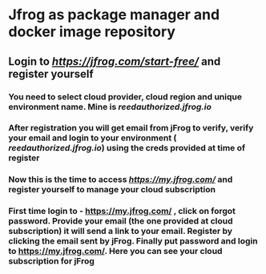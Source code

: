 # Jfrog as package manager and docker image repository


## Login to *https://jfrog.com/start-free/* and register yourself
### You need to select cloud provider, cloud region and unique environment name. Mine is *reedauthorized.jfrog.io*
### After registration you will get email from jFrog to verify, verify your email and login to your environment ( *reedauthorized.jfrog.io*) using the creds provided at time of register
### Now this is the time to access *https://my.jfrog.com/* and register yourself to manage your cloud subscription
### First time login to - https://my.jfrog.com/ , click on forgot password. Provide your email (the one provided at cloud subscription) it will send a link to your email. Register by clicking the email sent by jFrog. Finally put password and login to https://my.jfrog.com/. Here you can see your cloud subscription for jFrog







